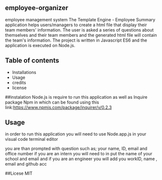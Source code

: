 ## employee-organizer

employee management system 
The Template Engine - Employee Summary application helps users/managers to create a html file that display their team members' information. The user is asked a series of questions about themselves and their team members and the generated html file will contain the team's information. The project is written in Javascript ES6 and the application is executed on Node.js.

## Table of contents
- Installations
-  Usage
-  credits
-  license

##instalation 
Node.js is require to run this application as well as Inquire package Npm
in which can be found using this link:https://www.npmjs.com/package/inquirer/v/0.2.3

## Usage
 in order to run this application you will need to use
 Node.app.js 
 in your visual code terminal editor
 
 you are than prompted with question  such as;
 your name, ID, email and office number
 if you are an intern you will need to in put the name of your school and email
 and if you are an engineer you will add you workID, name , email and github acc
 
 ##Licese 
 MIT
